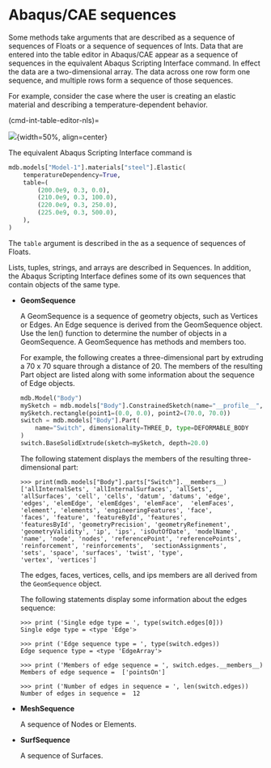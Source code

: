 # Abaqus/CAE sequences

Some methods take arguments that are described as a sequence of sequences of Floats or a sequence of sequences of Ints. Data that are entered into the table editor in Abaqus/CAE appear as a sequence of sequences in the equivalent Abaqus Scripting Interface command. In effect the data are a two-dimensional array. The data across one row form one sequence, and multiple rows form a sequence of those sequences.

For example, consider the case where the user is creating an elastic material and describing a temperature-dependent behavior.

(cmd-int-table-editor-nls)=

![](../../../images/cmd-int-table-editor-nls.png){width=50%, align=center}

The equivalent Abaqus Scripting Interface command is

```python
mdb.models["Model-1"].materials["steel"].Elastic(
    temperatureDependency=True,
    table=(
        (200.0e9, 0.3, 0.0),
        (210.0e9, 0.3, 100.0),
        (220.0e9, 0.3, 250.0),
        (225.0e9, 0.3, 500.0),
    ),
)
```

The `table` argument is described in the [](/reference/index.md) as a sequence of sequences of Floats.

Lists, tuples, strings, and arrays are described in Sequences. In addition, the Abaqus Scripting Interface defines some of its own sequences that contain objects of the same type.

- **GeomSequence**

  A GeomSequence is a sequence of geometry objects, such as Vertices or Edges. An Edge sequence is derived from the GeomSequence object. Use the len() function to determine the number of objects in a GeomSequence. A GeomSequence has methods and members too.

  For example, the following creates a three-dimensional part by extruding a 70 x 70 square through a distance of 20. The members of the resulting Part object are listed along with some information about the sequence of Edge objects.

  ```python
  mdb.Model("Body")
  mySketch = mdb.models["Body"].ConstrainedSketch(name="__profile__", sheetSize=200.0)
  mySketch.rectangle(point1=(0.0, 0.0), point2=(70.0, 70.0))
  switch = mdb.models["Body"].Part(
      name="Switch", dimensionality=THREE_D, type=DEFORMABLE_BODY
  )
  switch.BaseSolidExtrude(sketch=mySketch, depth=20.0)
  ```

  The following statement displays the members of the resulting three-dimensional part:

  ```pycon
  >>> print(mdb.models["Body"].parts["Switch"].__members__)
  ['allInternalSets', 'allInternalSurfaces', 'allSets',
  'allSurfaces', 'cell', 'cells', 'datum', 'datums', 'edge',
  'edges', 'elemEdge', 'elemEdges', 'elemFace',  'elemFaces',
  'element', 'elements', 'engineeringFeatures', 'face',
  'faces', 'feature', 'featureById', 'features',
  'featuresById', 'geometryPrecision', 'geometryRefinement',
  'geometryValidity', 'ip', 'ips', 'isOutOfDate', 'modelName',
  'name', 'node', 'nodes', 'referencePoint', 'referencePoints',
  'reinforcement', 'reinforcements',  'sectionAssignments',
  'sets', 'space', 'surfaces', 'twist', 'type',
  'vertex', 'vertices']
  ```

  The edges, faces, vertices, cells, and ips members are all derived from the `GeomSequence` object.

  The following statements display some information about the edges sequence:

  ```pycon
  >>> print ('Single edge type = ', type(switch.edges[0]))
  Single edge type = <type 'Edge'>

  >>> print ('Edge sequence type = ', type(switch.edges))
  Edge sequence type = <type 'EdgeArray'>

  >>> print ('Members of edge sequence = ', switch.edges.__members__)
  Members of edge sequence =  ['pointsOn']

  >>> print ('Number of edges in sequence = ', len(switch.edges))
  Number of edges in sequence =  12
  ```

- **MeshSequence**

  A sequence of Nodes or Elements.

- **SurfSequence**

  A sequence of Surfaces.
